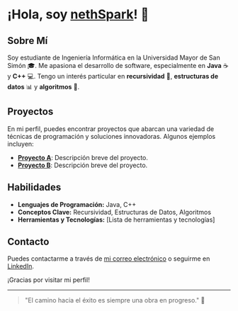 # ¡Hola, soy [nethSpark](https://github.com/nethSpark)! 👋

## Sobre Mí

Soy estudiante de Ingeniería Informática en la Universidad Mayor de San Simón 🎓. Me apasiona el desarrollo de software, especialmente en **Java** ☕ y **C++** 💻. Tengo un interés particular en **recursividad** 🔄, **estructuras de datos** 📊 y **algoritmos** 🧩.

## Proyectos

En mi perfil, puedes encontrar proyectos que abarcan una variedad de técnicas de programación y soluciones innovadoras. Algunos ejemplos incluyen:

- **[Proyecto A](link-a-tu-proyecto)**: Descripción breve del proyecto.
- **[Proyecto B](link-a-tu-proyecto)**: Descripción breve del proyecto.

## Habilidades

- **Lenguajes de Programación:** Java, C++
- **Conceptos Clave:** Recursividad, Estructuras de Datos, Algoritmos
- **Herramientas y Tecnologías:** [Lista de herramientas y tecnologías]

## Contacto

Puedes contactarme a través de [mi correo electrónico](mailto:tuemail@ejemplo.com) o seguirme en [LinkedIn](tu-linkedin).

¡Gracias por visitar mi perfil!

---

> "El camino hacia el éxito es siempre una obra en progreso." 🌟
